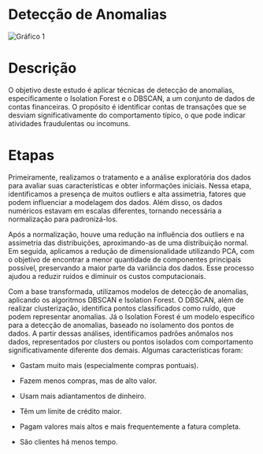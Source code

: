 # Detecção de Anomalias
![Gráfico 1](https://github.com/user-attachments/assets/7027c856-7de8-406f-9bd7-ad3a22fba493)

# Descrição
O objetivo deste estudo é aplicar técnicas de detecção de anomalias, especificamente o Isolation Forest e o DBSCAN, a um conjunto de dados de contas financeiras. O propósito é identificar contas de transações que se desviam significativamente do comportamento típico, o que pode indicar atividades fraudulentas ou incomuns.

# Etapas
Primeiramente, realizamos o tratamento e a análise exploratória dos dados para avaliar suas características e obter informações iniciais. Nessa etapa, identificamos a presença de muitos outliers e alta assimetria, fatores que podem influenciar a modelagem dos dados. Além disso, os dados numéricos estavam em escalas diferentes, tornando necessária a normalização para padronizá-los.

Após a normalização, houve uma redução na influência dos outliers e na assimetria das distribuições, aproximando-as de uma distribuição normal.
Em seguida, aplicamos a redução de dimensionalidade utilizando PCA, com o objetivo de encontrar a menor quantidade de componentes principais possível, preservando a maior parte da variância dos dados. Esse processo ajudou a reduzir ruídos e diminuir os custos computacionais.

Com a base transformada, utilizamos modelos de detecção de anomalias, aplicando os algoritmos DBSCAN e Isolation Forest. O DBSCAN, além de realizar clusterização, identifica pontos classificados como ruído, que podem representar anomalias. Já o Isolation Forest é um modelo específico para a detecção de anomalias, baseado no isolamento dos pontos de dados.
A partir dessas análises, identificamos padrões anômalos nos dados, representados por clusters ou pontos isolados com comportamento significativamente diferente dos demais.
Algumas características foram:

* Gastam muito mais (especialmente compras pontuais).

* Fazem menos compras, mas de alto valor.

* Usam mais adiantamentos de dinheiro.

* Têm um limite de crédito maior.

* Pagam valores mais altos e mais frequentemente a fatura completa.

* São clientes há menos tempo.
